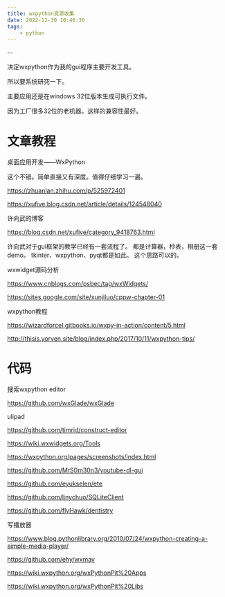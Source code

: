 ```yaml
---
title: wxpython资源收集
date: 2022-12-30 10:46:30
tags:
	- python
---
```


--

决定wxpython作为我的gui程序主要开发工具。

所以要系统研究一下。

主要应用还是在windows 32位版本生成可执行文件。

因为工厂很多32位的老机器。这样的兼容性最好。

# 文章教程

桌面应用开发——WxPython

这个不错。简单直接又有深度。值得仔细学习一遍。

https://zhuanlan.zhihu.com/p/525972401

https://xufive.blog.csdn.net/article/details/124548040

许向武的博客

https://blog.csdn.net/xufive/category_9418763.html

许向武对于gui框架的教学已经有一套流程了。
都是计算器，秒表，相册这一套demo。
tkinter、wxpython、pyqt都是如此。
这个思路可以的。

wxwidget源码分析

https://www.cnblogs.com/psbec/tag/wxWidgets/

https://sites.google.com/site/xunjiluo/cppw-chapter-01

wxpython教程

https://wizardforcel.gitbooks.io/wxpy-in-action/content/5.html



http://thisis.yorven.site/blog/index.php/2017/10/11/wxpython-tips/



# 代码

搜索wxpython editor

https://github.com/wxGlade/wxGlade

ulipad



https://github.com/timrid/construct-editor



https://wiki.wxwidgets.org/Tools



https://wxpython.org/pages/screenshots/index.html



https://github.com/MrS0m30n3/youtube-dl-gui



https://github.com/eyukselen/ete

https://github.com/linychuo/SQLiteClient



https://github.com/flyHawk/dentistry

写播放器

https://www.blog.pythonlibrary.org/2010/07/24/wxpython-creating-a-simple-media-player/

https://github.com/ehy/wxmav



https://wiki.wxpython.org/wxPythonPit%20Apps

https://wiki.wxpython.org/wxPythonPit%20Libs